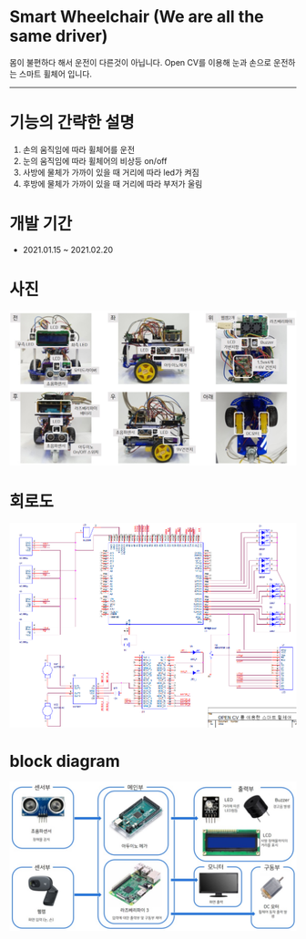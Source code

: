 # Smart Wheelchair (We are all the same driver) 
몸이 불편하다 해서 운전이 다른것이 아닙니다. Open CV를 이용해 눈과 손으로 운전하는 스마트 휠체어 입니다. 

------------------------------------------------------
# 기능의 간략한 설명
1. 손의 움직임에 따라 휠체어를 운전  
2. 눈의 움직임에 따라 휠체어의 비상등 on/off
3. 사방에 물체가 가까이 있을 때 거리에 따라 led가 켜짐
4. 후방에 물체가 가까이 있을 때 거리에 따라 부저가 울림

# 개발 기간
- 2021.01.15 ~ 2021.02.20 

# 사진
<img src="./images/car_detail.jpg">

# 회로도
<img src="./images/schematic_rpi_arduino.png">

# block diagram
<img src="./images/blockdia.jpg">
